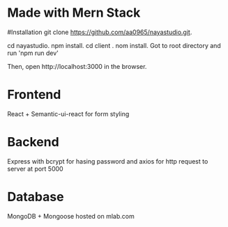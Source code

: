 # Made with Mern Stack

#Installation
git clone https://github.com/aa0965/nayastudio.git.

cd nayastudio.
npm install.
cd client .
nom install.
Got to root directory and run 'npm run dev'


Then, open http://localhost:3000 in the browser.

# Frontend
React + Semantic-ui-react for form styling

# Backend
Express with bcrypt for hasing password and axios for http request to server at port 5000

# Database
MongoDB + Mongoose  hosted on mlab.com
